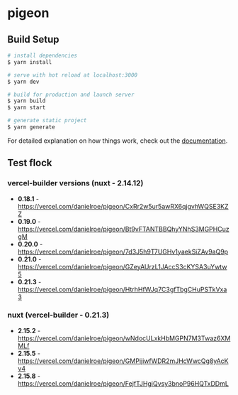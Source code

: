 # pigeon

## Build Setup

```bash
# install dependencies
$ yarn install

# serve with hot reload at localhost:3000
$ yarn dev

# build for production and launch server
$ yarn build
$ yarn start

# generate static project
$ yarn generate
```

For detailed explanation on how things work, check out the [documentation](https://nuxtjs.org).
## Test flock

### vercel-builder versions (nuxt - 2.14.12)
- **0.18.1** - https://vercel.com/danielroe/pigeon/CxRr2w5ur5awRX6qjgvhWQSE3KZZ
- **0.19.0** - https://vercel.com/danielroe/pigeon/Bt9vFTANTBBQhyYNhS3MGPHCuzgM
- **0.20.0** - https://vercel.com/danielroe/pigeon/7d3J5h9T7UGHv1yaekSiZAv9aQ9p
- **0.21.0** - https://vercel.com/danielroe/pigeon/GZeyAUrzL1JAccS3cKYSA3uYwtw5
- **0.21.3** - https://vercel.com/danielroe/pigeon/HtrhHfWJq7C3gfTbgCHuPSTkVxa3

### nuxt (vercel-builder - 0.21.3)
- **2.15.2** - https://vercel.com/danielroe/pigeon/wNdocULxkHbMGPN7M3Twaz6XMMLf
- **2.15.5** - https://vercel.com/danielroe/pigeon/GMPjjiwfWDR2mJHcWwcQg8yAcKv4
- **2.15.8** - https://vercel.com/danielroe/pigeon/FejfTJHgiQvsy3bnoP96HQTxDDmL
